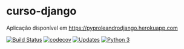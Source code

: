 # curso-django

Aplicação disponível em https://pyproleandrodjango.herokuapp.com

[![Build Status](https://app.travis-ci.com/leandropinheiroalves/curso-django.svg?branch=main)](https://app.travis-ci.com/leandropinheiroalves/curso-django)
[![codecov](https://codecov.io/gh/leandropinheiroalves/curso-django/branch/main/graph/badge.svg?token=V5AG2ZBCSV)](https://codecov.io/gh/leandropinheiroalves/curso-django)
[![Updates](https://pyup.io/repos/github/leandropinheiroalves/curso-django/shield.svg)](https://pyup.io/repos/github/leandropinheiroalves/curso-django/)
[![Python 3](https://pyup.io/repos/github/leandropinheiroalves/curso-django/python-3-shield.svg)](https://pyup.io/repos/github/leandropinheiroalves/curso-django/)
